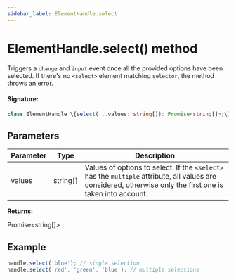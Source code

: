 ```yaml
---
sidebar_label: ElementHandle.select
---
```


# ElementHandle.select() method

Triggers a `change` and `input` event once all the provided options have been selected. If there's no `<select>` element matching `selector`, the method throws an error.

#### Signature:

```typescript
class ElementHandle \{select(...values: string[]): Promise<string[]>;\}
```

## Parameters

| Parameter | Type       | Description                                                                                                                                                                             |
| --------- | ---------- | --------------------------------------------------------------------------------------------------------------------------------------------------------------------------------------- |
| values    | string\[\] | Values of options to select. If the <code>&lt;select&gt;</code> has the <code>multiple</code> attribute, all values are considered, otherwise only the first one is taken into account. |

**Returns:**

Promise&lt;string\[\]&gt;

## Example

```ts
handle.select('blue'); // single selection
handle.select('red', 'green', 'blue'); // multiple selections
```
